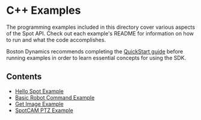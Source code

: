 <!--
Copyright (c) 2023 Boston Dynamics, Inc.  All rights reserved.

Downloading, reproducing, distributing or otherwise using the SDK Software
is subject to the terms and conditions of the Boston Dynamics Software
Development Kit License (20191101-BDSDK-SL).
-->

# C++ Examples

The programming examples included in this directory cover various aspects of the Spot API. Check out each example's README for information on how to run and what the code accomplishes.

Boston Dynamics recommends completing the [QuickStart guide](../../docs/cpp/quickstart.md) before running examples in order to learn essential concepts for using the SDK.

## Contents

- [Hello Spot Example](hello_spot/README.md)
- [Basic Robot Command Example](basic_robot_command/README.md)
- [Get Image Example](get_image/README.md)
- [SpotCAM PTZ Example](spot_cam/README.md)
